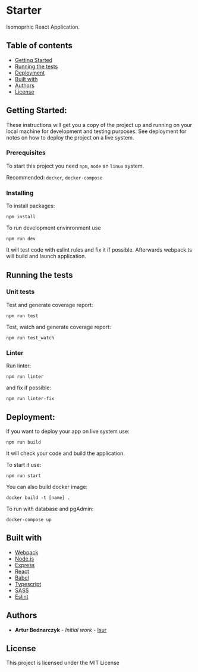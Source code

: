 # Starter

Isomoprhic React Application.

## Table of contents
- [Getting Started](#getting-started)
- [Running the tests](#running-the-tests)
- [Deployment](#deployment)
- [Built with](#built-with)
- [Authors](#authors)
- [License](#license)

## Getting Started:

These instructions will get you a copy of the project up and running on your local machine for development and testing purposes. See deployment for notes on how to deploy the project on a live system.

### Prerequisites

To start this project you need `npm`, `node` an `linux` system.

Recommended: `docker`, `docker-compose`

### Installing

To install packages:

`npm install`

To run development envinronment use

`npm run dev`

It will test code with eslint rules and fix it if possible.
Afterwards webpack.ts will build and launch application.

## Running the tests
### Unit tests
Test and generate coverage report:

`npm run test`

Test, watch and generate coverage report:

`npm run test_watch`

### Linter
Run linter:

`npm run linter`

and fix if possible:

`npm run linter-fix`

## Deployment:

If you want to deploy your app on live system use:

`npm run build`

It will check your code and build the application.

To start it use:

`npm run start`

You can also build docker image:

`docker build -t [name] .`

To run with database and pgAdmin:

`docker-compose up`

## Built with

- [Webpack](https://webpack.js.org/)
- [Node.js](https://nodejs.org/en/)
- [Express](https://www.npmjs.com/package/express)
- [React](https://reactjs.org/)
- [Babel](https://babeljs.io/)
- [Typescript](https://www.typescriptlang.org/index.html)
- [SASS](https://sass-lang.com/)
- [Eslint](https://eslint.org/)

## Authors
- **Artur Bednarczyk** - *Initial work* -  [Isur](https://github.com/isur)

## License

This project is licensed under the MIT License
